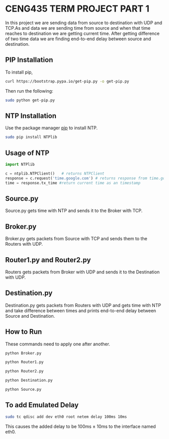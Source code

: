 # CENG435 TERM PROJECT PART 1


In this project we are sending data from source to destination with UDP and TCP.As and data we are sending time from source and when that time reaches to destination we are getting current time. After getting difference of two time data we are finding end-to-end delay between source and destination.

## PIP Installation

To install pip,

```bash
curl https://bootstrap.pypa.io/get-pip.py -o get-pip.py
```
Then run the following:

```bash
sudo python get-pip.py
```

## NTP Installation
Use the package manager [pip](https://pip.pypa.io/en/stable/) to install NTP.

```bash
sudo pip install NTPlib
```


## Usage of NTP

```python
import NTPlib

c = ntplib.NTPClient()   # returns NTPClient
response = c.request('time.google.com') # returns response from time.google.com
time = response.tx_time #return current time as an timestamp
```

## Source.py

Source.py gets time with NTP and sends it to the Broker with TCP.

## Broker.py

Broker.py gets packets from Source with TCP and sends them to the Routers with UDP.

## Router1.py and Router2.py

Routers gets packets from Broker with UDP and sends it to the Destination with UDP.

## Destination.py

Destination.py gets packets from Routers with UDP and gets time with NTP and take difference between times and prints end-to-end delay between Source and Destination.

## How to Run

These commands need to apply one after another.

```bash
python Broker.py

```
```bash
python Router1.py

```
```bash
python Router2.py

```
```bash
python Destination.py

```
```bash
python Source.py

```

## To add Emulated Delay

```bash
sudo tc qdisc add dev eth0 root netem delay 100ms 10ms
```

This causes the added delay to be 100ms ± 10ms to the interface named eth0.
